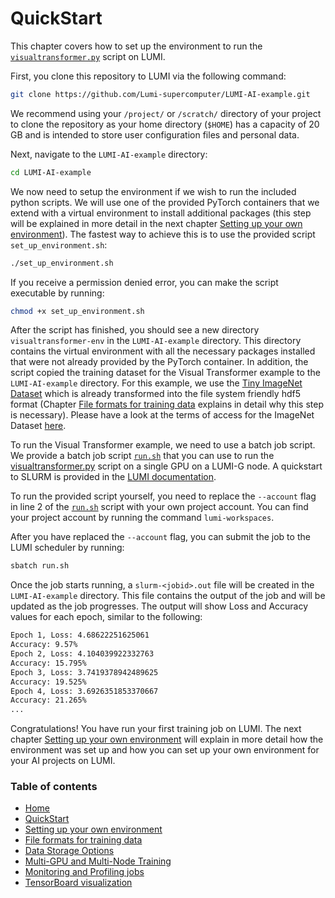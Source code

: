 # QuickStart

This chapter covers how to set up the environment to run the [`visualtransformer.py`](visualtransformer.py) script on LUMI. 

First, you clone this repository to LUMI via the following command:

```bash
git clone https://github.com/Lumi-supercomputer/LUMI-AI-example.git
```

We recommend using your `/project/` or `/scratch/` directory of your project to clone the repository as your home directory (`$HOME`) has a capacity of 20 GB and is intended to store user configuration files and personal data.

Next, navigate to the `LUMI-AI-example` directory:

```bash
cd LUMI-AI-example
```

We now need to setup the environment if we wish to run the included python scripts. We will use one of the provided PyTorch containers that we extend with a virtual environment to install additional packages (this step will be explained in more detail in the next chapter [Setting up your own environment](../setting-up-environment/setup_environment.md)). The fastest way to achieve this is to use the provided script `set_up_environment.sh`:

```bash
./set_up_environment.sh
```

If you receive a permission denied error, you can make the script executable by running:

```bash
chmod +x set_up_environment.sh
```

After the script has finished, you should see a new directory `visualtransformer-env` in the `LUMI-AI-example` directory. This directory contains the virtual environment with all the necessary packages installed that were not already provided by the PyTorch container. In addition, the script copied the training dataset for the Visual Transformer example to the `LUMI-AI-example` directory. 
For this example, we use the [Tiny ImageNet Dataset](https://paperswithcode.com/dataset/tiny-imagenet) which is already transformed into the file system friendly hdf5 format (Chapter [File formats for training data](../file-formats/file_formats.md) explains in detail why this step is necessary). Please have a look at the terms of access for the ImageNet Dataset [here](https://www.image-net.org/download.php).

To run the Visual Transformer example, we need to use a batch job script. We provide a batch job script [`run.sh`](run.sh) that you can use to run the [visualtransformer.py](visualtransformer.py) script on a single GPU on a LUMI-G node. 
A quickstart to SLURM is provided in the [LUMI documentation](https://docs.lumi-supercomputer.eu/runjobs/scheduled-jobs/slurm-quickstart/). 

To run the provided script yourself, you need to replace the `--account` flag in line 2 of the [`run.sh`](run.sh) script with your own project account. You can find your project account by running the command `lumi-workspaces`.

After you have replaced the `--account` flag, you can submit the job to the LUMI scheduler by running:

```bash
sbatch run.sh
```

Once the job starts running, a `slurm-<jobid>.out` file will be created in the `LUMI-AI-example` directory. This file contains the output of the job and will be updated as the job progresses. The output will show Loss and Accuracy values for each epoch, similar to the following:

```bash
Epoch 1, Loss: 4.68622251625061
Accuracy: 9.57%
Epoch 2, Loss: 4.104039922332763
Accuracy: 15.795%
Epoch 3, Loss: 3.7419378942489625
Accuracy: 19.525%
Epoch 4, Loss: 3.6926351853370667
Accuracy: 21.265%
...
```

Congratulations! You have run your first training job on LUMI. The next chapter [Setting up your own environment](../setting-up-environment/setup_environment.md) will explain in more detail how the environment was set up and how you can set up your own environment for your AI projects on LUMI.

 ### Table of contents

- [Home](../README.md)
- [QuickStart](../quickstart/README.md)
- [Setting up your own environment](../setting-up-environment/README.md)
- [File formats for training data](../file-formats/README.md) 
- [Data Storage Options](../data-storage/README.md)
- [Multi-GPU and Multi-Node Training](../multi-gpu-and-node/README.md)
- [Monitoring and Profiling jobs](../monitoring-and-profiling/README.md)
- [TensorBoard visualization](../TensorBoard-visualization/README.md)
